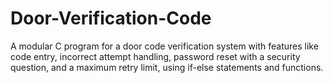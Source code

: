 # Door-Verification-Code
A modular C program for a door code verification system with features like code entry, incorrect attempt handling, password reset with a security question, and a maximum retry limit, using if-else statements and functions.
